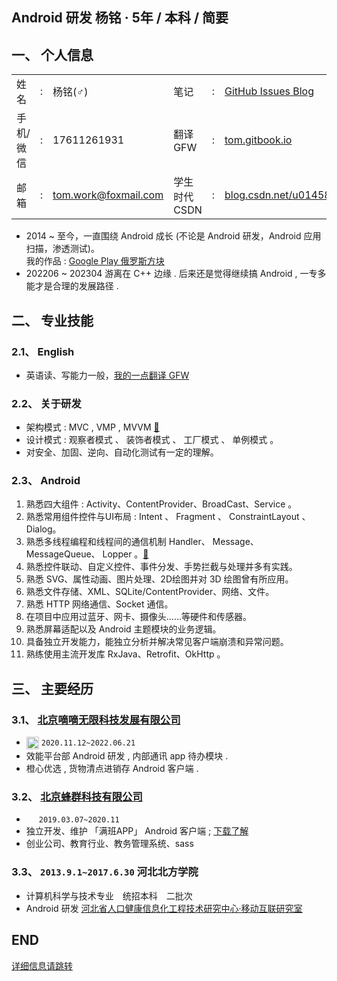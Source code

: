 ## Android 研发 杨铭 · 5年 / 本科 / 简要

## 一、 个人信息

<table >
    <tr>
        <td>姓名</td><td>:</td><td>杨铭(♂)</td>
        <td>笔记</td><td>:</td><td><a href="https://github.com/TomGarden/tom-notes/issues">GitHub Issues Blog</a></td>
    </tr>
    <tr>
        <td>手机/微信</td><td>:</td><td>17611261931</td>
        <td>翻译 GFW</td><td>:</td><td><a href="https://tom.gitbook.io">tom.gitbook.io</a></td>
    </tr>
    <tr>
        <td>邮箱</td><td>:</td><td><a href="mailto:tom.work@foxmail.com">tom.work@foxmail.com</a></td>
        <td>学生时代CSDN</td><td>:</td><td><a href="https://blog.csdn.net/u014587769">blog.csdn.net/u014587769</a></td>
    </tr>
</table>

- 2014 ~ 至今，一直围绕 Android 成长 (不论是 Android 研发，Android 应用扫描，渗透测试)。 <br/>
  我的作品 : [Google Play 俄罗斯方块](https://play.google.com/store/apps/details?id=io.github.TomGarden.tetris)
- 202206 ~ 202304 游离在 C++ 边缘 . 后来还是觉得继续搞 Android , 一专多能才是合理的发展路径 .

## 二、 专业技能

### 2.1、 English
- 英语读、写能力一般，[我的一点翻译 GFW](https://tom.gitbook.io)

### 2.2、 关于研发
- 架构模式 : MVC , VMP , MVVM [🔗](https://github.com/TomGarden/tom-notes/issues/178)
- 设计模式 : 观察者模式 、 装饰者模式 、 工厂模式 、 单例模式 。 
- 对安全、加固、逆向、自动化测试有一定的理解。

### 2.3、 Android
1. 熟悉四大组件 : Activity、ContentProvider、BroadCast、Service 。
2. 熟悉常用组件控件与UI布局 : Intent 、 Fragment 、 ConstraintLayout 、 Dialog。
3. 熟悉多线程编程和线程间的通信机制 Handler、 Message、 MessageQueue、 Lopper 。[🔗](https://github.com/TomGarden/tom-notes/issues/179)
4. 熟悉控件联动、自定义控件、事件分发、手势拦截与处理并多有实践。
5. 熟悉 SVG、属性动画、图片处理、2D绘图并对 3D 绘图曾有所应用。
6. 熟悉文件存储、XML、SQLite/ContentProvider、网络、文件。
7. 熟悉 HTTP 网络通信、Socket 通信。
8. 在项目中应用过蓝牙、网卡、摄像头……等硬件和传感器。
9. 熟悉屏幕适配以及 Android 主题模块的业务逻辑。
10. 具备独立开发能力，能独立分析并解决常见客户端崩溃和异常问题。
11. 熟练使用主流开发库 RxJava、Retrofit、OkHttp 。


## 三、 主要经历

### 3.1、 [北京嘀嘀无限科技发展有限公司](https://www.didiglobal.com/) 
- <img src="SRC/images/didi_logo.jpeg" width = "20" height = "20" style="vertical-align:text-top" /> `2020.11.12~2022.06.21`
- 效能平台部 Android 研发 , 内部通讯 app 待办模块 . 
- 橙心优选 , 货物清点进销存 Android 客户端 . 

### 3.2、 [北京蜂群科技有限公司](https://manbanapp.com/)
- <img src="SRC/images/manban_fengqunkeji_logo.png" width = "16" height = "16" style="vertical-align:text-top" /> `2019.03.07~2020.11` 
- 独立开发、维护 「满班APP」 Android 客户端 ; 
    [下载了解](https://manbanapp.cn/)
- 创业公司、教育行业、教务管理系统、sass


### 3.3、 `2013.9.1~2017.6.30` 河北北方学院

- 计算机科学与技术专业　统招本科　二批次 
- Android 研发 [河北省人口健康信息化工程技术研究中心·移动互联研究室](http://kyc.hebeinu.edu.cn/webPage/showarticle1024.html)



## END

[详细信息请跳转](https://github.com/TomGarden/Translate/blob/master/About/CV_desktop_details_2023-06-07.md)